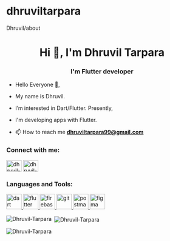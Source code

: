# dhruviltarpara

Dhruvil/about

<h1 align="center">Hi 👋, I'm Dhruvil Tarpara</h1>
<h3 align="center">I'm Flutter developer</h3>

- Hello Everyone 👋,
-  My name is Dhruvil.
-  I’m interested in Dart/Flutter. Presently,
-  I'm developing apps with Flutter.

- 📫 How to reach me **dhruviltarpara99@gmail.com**

<h3 align="left">Connect with me:</h3>
<p align="left">
<a href="https://linkedin.com/in/dhruvil-tarpara" target="blank"><img align="center" src="https://raw.githubusercontent.com/rahuldkjain/github-profile-readme-generator/master/src/images/icons/Social/linked-in-alt.svg" alt="dhruvil-tarpara" height="30" width="40" /></a>
<a href="https://instagram.com/dhruvil_9904" target="blank"><img align="center" src="https://raw.githubusercontent.com/rahuldkjain/github-profile-readme-generator/master/src/images/icons/Social/instagram.svg" alt="dhruvil-tarpara" height="30" width="40" /></a>
</p>

<h3 align="left">Languages and Tools:</h3>
<p align="left"> <a href="https://dart.dev" target="_blank" rel="noreferrer"> <img src="https://www.vectorlogo.zone/logos/dartlang/dartlang-icon.svg" alt="dart" width="40" height="40"/> </a> <a href="https://flutter.dev" target="_blank" rel="noreferrer"> <img src="https://www.vectorlogo.zone/logos/flutterio/flutterio-icon.svg" alt="flutter" width="40" height="40"/><a href="https://firebase.google.com/" target="_blank" rel="noreferrer"> <img src="https://www.vectorlogo.zone/logos/firebase/firebase-icon.svg" alt="firebase" width="40" height="40"/><a href="https://git-scm.com/" target="_blank" rel="noreferrer"> <img src="https://www.vectorlogo.zone/logos/git-scm/git-scm-icon.svg" alt="git" width="40" height="40"/> </a>  <a href="https://postman.com" target="_blank" rel="noreferrer"> <img src="https://www.vectorlogo.zone/logos/getpostman/getpostman-icon.svg" alt="postman" width="40" height="40"/> </a> <a href="https://www.figma.com/" target="_blank" rel="noreferrer"> <img src="https://www.vectorlogo.zone/logos/figma/figma-icon.svg" alt="figma" width="40" height="40"/> </a></p>


<p><img align="left" src="https://github-readme-stats.vercel.app/api/top-langs?username=Dhruvil-Tarpara&show_icons=true&locale=en&layout=compact" alt="Dhruvil-Tarpara" /></p>

<p>&nbsp;<img align="center" src="https://github-readme-stats.vercel.app/api?username=Dhruvil-Tarpara&show_icons=true&locale=en" alt="Dhruvil-Tarpara" /></p>

<p><img align="center" src="https://github-readme-streak-stats.herokuapp.com/?user=Dhruvil-Tarpara&" alt="Dhruvil-Tarpara" /></p>
